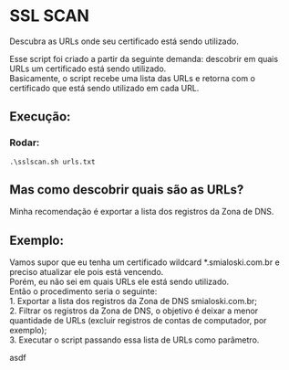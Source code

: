 # SSL SCAN
Descubra as URLs onde seu certificado está sendo utilizado.

Esse script foi criado a partir da seguinte demanda: descobrir em quais URLs um certificado está sendo utilizado.  
Basicamente, o script recebe uma lista das URLs e retorna com o certificado que está sendo utilizado em cada URL.

## Execução:
 ### Rodar:
    .\sslscan.sh urls.txt

## Mas como descobrir quais são as URLs?
  Minha recomendação é exportar a lista dos registros da Zona de DNS.

## Exemplo:
  Vamos supor que eu tenha um certificado wildcard *.smialoski.com.br e preciso atualizar ele pois está vencendo.  
  Porém, eu não sei em quais URLs ele está sendo utilizado.  
  Então o procedimento seria o seguinte:  
    1. Exportar a lista dos registros da Zona de DNS smialoski.com.br;  
    2. Filtrar os registros da Zona de DNS, o objetivo é deixar a menor quantidade de URLs (excluir registros de contas de computador, por exemplo);  
    3. Executar o script passando essa lista de URLs como parâmetro.  

asdf
